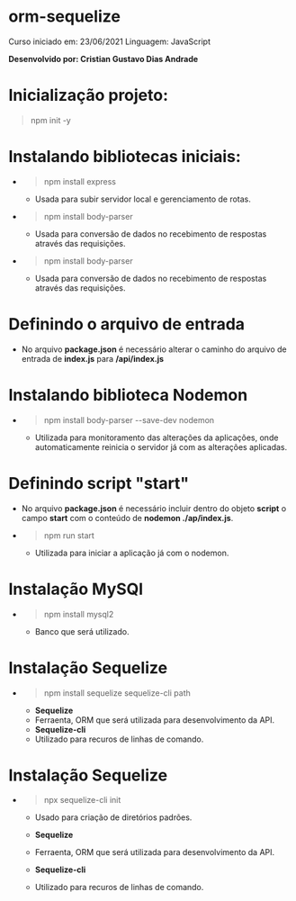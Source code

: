 # orm-sequelize

Curso iniciado em: 23/06/2021
Linguagem: JavaScript

**Desenvolvido por: Cristian Gustavo Dias Andrade**



# Inicialização projeto:
> npm init -y

# Instalando bibliotecas iniciais:

- > npm install express
     - Usada para subir servidor local e gerenciamento de rotas.

>
- > npm install body-parser
    - Usada para conversão de dados no recebimento de respostas através das requisições.

>
- > npm install body-parser
    - Usada para conversão de dados no recebimento de respostas através das requisições.

# Definindo o arquivo de entrada
 - No arquivo **package.json** é necessário alterar o caminho do arquivo de entrada de **index.js** para **/api/index.js**


 # Instalando biblioteca Nodemon

- > npm install body-parser --save-dev nodemon
    - Utilizada para monitoramento das alterações da aplicações, onde automaticamente reinicia o servidor já com as alterações aplicadas.

>

# Definindo script "start"
- No arquivo **package.json** é necessário incluir dentro do objeto **script** o campo **start** com o conteúdo de **nodemon ./ap/index.js**.

- > npm run start
    - Utilizada para iniciar a aplicação já com o nodemon.

>

# Instalação MySQl
- > npm install mysql2
    - Banco que será utilizado.

>

# Instalação Sequelize
- > npm install sequelize sequelize-cli path
    
    - **Sequelize** 
    - Ferraenta, ORM que será utilizada para desenvolvimento da API.
    - **Sequelize-cli**
    -  Utilizado para recuros de linhas de comando.

>

# Instalação Sequelize
- > npx sequelize-cli init
    - Usado para criação de diretórios padrões.

    - **Sequelize** 
    - Ferraenta, ORM que será utilizada para desenvolvimento da API.
    - **Sequelize-cli**
    -  Utilizado para recuros de linhas de comando.

>
